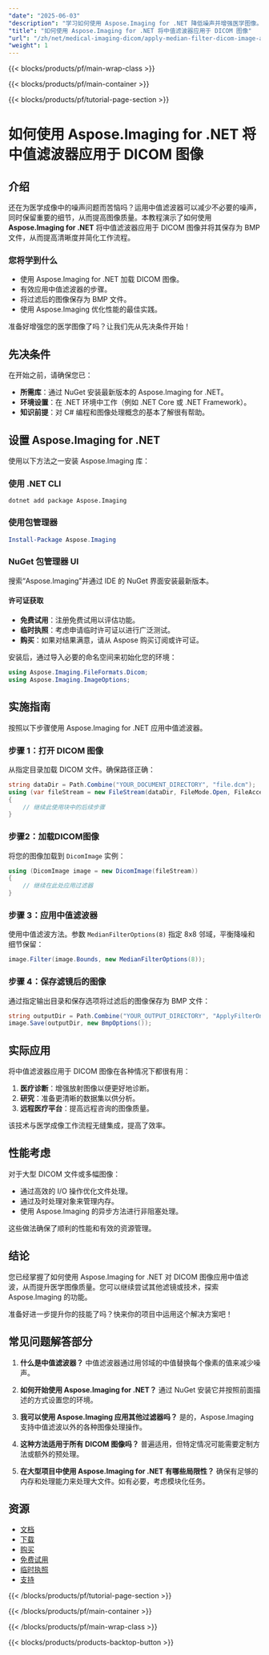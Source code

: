 ```yaml
---
"date": "2025-06-03"
"description": "学习如何使用 Aspose.Imaging for .NET 降低噪声并增强医学图像。本教程将指导您如何将中值滤波器应用于 DICOM 文件。"
"title": "如何使用 Aspose.Imaging for .NET 将中值滤波器应用于 DICOM 图像"
"url": "/zh/net/medical-imaging-dicom/apply-median-filter-dicom-image-aspose-imaging-net/"
"weight": 1
---
```


{{< blocks/products/pf/main-wrap-class >}}

{{< blocks/products/pf/main-container >}}

{{< blocks/products/pf/tutorial-page-section >}}
# 如何使用 Aspose.Imaging for .NET 将中值滤波器应用于 DICOM 图像

## 介绍

还在为医学成像中的噪声问题而苦恼吗？运用中值滤波器可以减少不必要的噪声，同时保留重要的细节，从而提高图像质量。本教程演示了如何使用 **Aspose.Imaging for .NET** 将中值滤波器应用于 DICOM 图像并将其保存为 BMP 文件，从而提高清晰度并简化工作流程。

### 您将学到什么
- 使用 Aspose.Imaging for .NET 加载 DICOM 图像。
- 有效应用中值滤波器的步骤。
- 将过滤后的图像保存为 BMP 文件。
- 使用 Aspose.Imaging 优化性能的最佳实践。

准备好增强您的医学图像了吗？让我们先从先决条件开始！

## 先决条件

在开始之前，请确保您已：
- **所需库**：通过 NuGet 安装最新版本的 Aspose.Imaging for .NET。
- **环境设置**：在 .NET 环境中工作（例如 .NET Core 或 .NET Framework）。
- **知识前提**：对 C# 编程和图像处理概念的基本了解很有帮助。

## 设置 Aspose.Imaging for .NET

使用以下方法之一安装 Aspose.Imaging 库：

### 使用 .NET CLI
```shell
dotnet add package Aspose.Imaging
```

### 使用包管理器
```powershell
Install-Package Aspose.Imaging
```

### NuGet 包管理器 UI
搜索“Aspose.Imaging”并通过 IDE 的 NuGet 界面安装最新版本。

#### 许可证获取
- **免费试用**：注册免费试用以评估功能。
- **临时执照**：考虑申请临时许可证以进行广泛测试。
- **购买**：如果对结果满意，请从 Aspose 购买订阅或许可证。

安装后，通过导入必要的命名空间来初始化您的环境：

```csharp
using Aspose.Imaging.FileFormats.Dicom;
using Aspose.Imaging.ImageOptions;
```

## 实施指南

按照以下步骤使用 Aspose.Imaging for .NET 应用中值滤波器。

### 步骤 1：打开 DICOM 图像

从指定目录加载 DICOM 文件。确保路径正确：

```csharp
string dataDir = Path.Combine("YOUR_DOCUMENT_DIRECTORY", "file.dcm");
using (var fileStream = new FileStream(dataDir, FileMode.Open, FileAccess.Read))
{
    // 继续此使用块中的后续步骤
}
```

### 步骤2：加载DICOM图像

将您的图像加载到 `DicomImage` 实例：

```csharp
using (DicomImage image = new DicomImage(fileStream))
{
    // 继续在此处应用过滤器
}
```

### 步骤 3：应用中值滤波器

使用中值滤波方法。参数 `MedianFilterOptions(8)` 指定 8x8 邻域，平衡降噪和细节保留：

```csharp
image.Filter(image.Bounds, new MedianFilterOptions(8));
```

### 步骤 4：保存滤镜后的图像

通过指定输出目录和保存选项将过滤后的图像保存为 BMP 文件：

```csharp
string outputDir = Path.Combine("YOUR_OUTPUT_DIRECTORY", "ApplyFilterOnDICOMImage_out.bmp");
image.Save(outputDir, new BmpOptions());
```

## 实际应用

将中值滤波器应用于 DICOM 图像在各种情况下都很有用：
1. **医疗诊断**：增强放射图像以便更好地诊断。
2. **研究**：准备更清晰的数据集以供分析。
3. **远程医疗平台**：提高远程咨询的图像质量。

该技术与医学成像工作流程无缝集成，提高了效率。

## 性能考虑

对于大型 DICOM 文件或多幅图像：
- 通过高效的 I/O 操作优化文件处理。
- 通过及时处理对象来管理内存。
- 使用 Aspose.Imaging 的异步方法进行非阻塞处理。

这些做法确保了顺利的性能和有效的资源管理。

## 结论

您已经掌握了如何使用 Aspose.Imaging for .NET 对 DICOM 图像应用中值滤波，从而提升医学图像质量。您可以继续尝试其他滤镜或技术，探索 Aspose.Imaging 的功能。

准备好进一步提升你的技能了吗？快来你的项目中运用这个解决方案吧！

## 常见问题解答部分

1. **什么是中值滤波器？**
   中值滤波器通过用邻域的中值替换每个像素的值来减少噪声。

2. **如何开始使用 Aspose.Imaging for .NET？**
   通过 NuGet 安装它并按照前面描述的方式设置您的环境。

3. **我可以使用 Aspose.Imaging 应用其他过滤器吗？**
   是的，Aspose.Imaging 支持中值滤波以外的各种图像处理操作。

4. **这种方法适用于所有 DICOM 图像吗？**
   普遍适用，但特定情况可能需要定制方法或额外的预处理。

5. **在大型项目中使用 Aspose.Imaging for .NET 有哪些局限性？**
   确保有足够的内存和处理能力来处理大文件。如有必要，考虑模块化任务。

## 资源
- [文档](https://reference.aspose.com/imaging/net/)
- [下载](https://releases.aspose.com/imaging/net/)
- [购买](https://purchase.aspose.com/buy)
- [免费试用](https://releases.aspose.com/imaging/net/)
- [临时执照](https://purchase.aspose.com/temporary-license/)
- [支持](https://forum.aspose.com/c/imaging/10)

{{< /blocks/products/pf/tutorial-page-section >}}

{{< /blocks/products/pf/main-container >}}

{{< /blocks/products/pf/main-wrap-class >}}

{{< blocks/products/products-backtop-button >}}